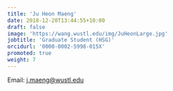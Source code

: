 ```yaml
---
title: 'Ju Heon Maeng'
date: 2018-12-20T13:44:55+10:00
draft: false
image: 'https://wang.wustl.edu/img/JuHeonLarge.jpg'
jobtitle: 'Graduate Student (HSG)'
orcidurl: '0000-0002-5998-015X'
promoted: true
weight: 7
---
```

Email: j.maeng@wustl.edu